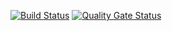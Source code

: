 [![Build
Status](https://travis-ci.com/swsnu/swpp2021-team12.svg?branch=master)](https://travis-ci.com/swsnu/swpp2021-team12)
[![Quality Gate
Status](https://sonarcloud.io/api/project_badges/measure?project=swsnu_swpp2021-team12&metric=alert_status)](https://sonarcloud.io/dashboard?id=swsnu_swpp2021-team12)
